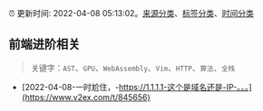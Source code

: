 :alarm_clock: 更新时间: 2022-04-08 05:13:02。[来源分类](../README.md)、[标签分类](../TAGS.md)、[时间分类](../TIMELINE.md)

## 前端进阶相关


> 关键字：`AST`、`GPU`、`WebAssembly`、`Vim`、`HTTP`、`算法`、`全栈`



- [2022-04-08-一时尬住，-https://1.1.1.1-这个是域名还是-IP-。。。](https://www.v2ex.com/t/845656) 